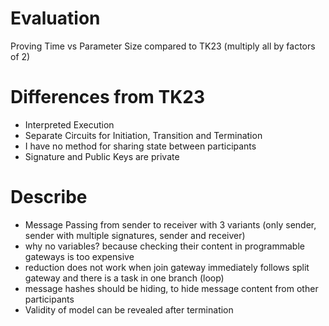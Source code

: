 # Evaluation
 Proving Time vs Parameter Size compared to TK23 (multiply all by factors of 2)

# Differences from TK23
- Interpreted Execution
- Separate Circuits for Initiation, Transition and Termination
- I have no method for sharing state between participants
- Signature and Public Keys are private

# Describe
- Message Passing from sender to receiver with 3 variants (only sender, sender with multiple signatures, sender and receiver)
- why no variables? because checking their content in programmable gateways is too expensive
- reduction does not work when join gateway immediately follows split gateway and there is a task in one branch (loop)
- message hashes should be hiding, to hide message content from other participants
- Validity of model can be revealed after termination 